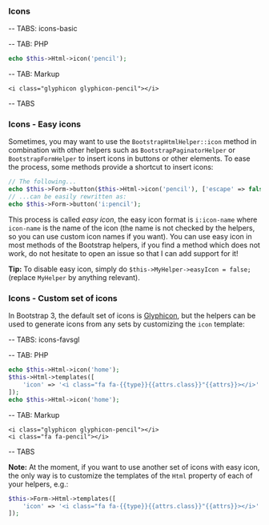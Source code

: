 ### Icons

-- TABS: icons-basic

-- TAB: PHP

```php
echo $this->Html->icon('pencil');
```

-- TAB: Markup
```markup
<i class="glyphicon glyphicon-pencil"></i>
```

-- TABS

### Icons - Easy icons

Sometimes, you may want to use the `BootstrapHtmlHelper::icon` method in combination with other helpers such as `BootstrapPaginatorHelper`
or `BootstrapFormHelper` to insert icons in buttons or other elements. To ease the process, some methods provide a shortcut to insert icons:

```php
// The following...
echo $this->Form->button($this->Html->icon('pencil'), ['escape' => false]);
// ...can be easily rewritten as:
echo $this->Form->button('i:pencil');
```

This process is called *easy icon*, the easy icon format is `i:icon-name` where `icon-name` is the name of the icon (the name is not checked by the
helpers, so you can use custom icon names if you want). You can use easy icon in most methods of the Bootstrap helpers, if you find a method which does
not work, do not hesitate to open an issue so that I can add support for it!

**Tip:** To disable easy icon, simply do `$this->MyHelper->easyIcon = false;` (replace `MyHelper` by anything relevant).

### Icons - Custom set of icons

In Bootstrap 3, the default set of icons is [Glyphicon](http://getbootstrap.com/components/#glyphicons), but the
helpers can be used to generate icons from any sets by customizing the `icon` template:

-- TABS: icons-favsgl

-- TAB: PHP

```php
echo $this->Html->icon('home');
$this->Html->templates([
    'icon' => '<i class="fa fa-{{type}}{{attrs.class}}"{{attrs}}></i>'
]);
echo $this->Html->icon('home');
```

-- TAB: Markup

```markup
<i class="glyphicon glyphicon-pencil"></i>
<i class="fa fa-pencil"></i>
```

-- TABS

**Note:** At the moment, if you want to use another set of icons with easy icon, the only way is to customize the templates of the `Html` property of
each of your helpers, e.g.:

```php
$this->Form->Html->templates([
    'icon' => '<i class="fa fa-{{type}}{{attrs.class}}"{{attrs}}></i>'
]);
```
